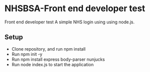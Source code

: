 # NHSBSA-Front end developer test
Front end developer test
A simple NHS login using using node.js.

## Setup
- Clone repository, and run npm install
- Run npm init -y
- Run npm install express body-parser nunjucks
- Run node index.js to start the application
